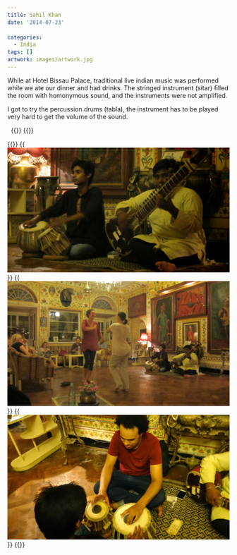 ```yaml
---
title: Sahil Khan
date: '2014-07-23'

categories:
  - India
tags: []
artwork: images/artwork.jpg
---
```


While at Hotel Bissau Palace, traditional live indian music was performed while we ate our dinner and had drinks. The stringed instrument (sitar) filled the room with homonymous sound, and the instruments were not amplified.

I got to try the percussion drums (tabla), the instrument has to be played very hard to get the volume of the sound.

 
{{<youtube lbk3LZzaSbc>}}
{{<youtube t3X4T48F8rg>}}

{{<gallery>}}
  {{<img src="images/IMG_3935.jpg" title="Sahil Khan performing">}}
  {{<img src="images/IMG_3936.jpg" title="Nikki and Jenn Dancing">}}
  {{<img src="images/DSC00442.jpg" title="Me trying to play the tabla">}}
{{</gallery>}}
